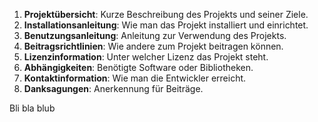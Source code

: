 1. **Projektübersicht**: Kurze Beschreibung des Projekts und seiner Ziele.
2. **Installationsanleitung**: Wie man das Projekt installiert und einrichtet.
3. **Benutzungsanleitung**: Anleitung zur Verwendung des Projekts.
4. **Beitragsrichtlinien**: Wie andere zum Projekt beitragen können.
5. **Lizenzinformation**: Unter welcher Lizenz das Projekt steht.
6. **Abhängigkeiten**: Benötigte Software oder Bibliotheken.
7. **Kontaktinformation**: Wie man die Entwickler erreicht.
8. **Danksagungen**: Anerkennung für Beiträge.

Bli bla blub